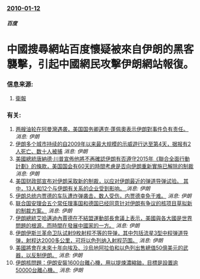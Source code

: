 ### [2010-01-12](/news/2010/01/12/index.md)

##### 百度
#  中國搜尋網站百度懷疑被來自伊朗的黑客襲擊，引起中國網民攻擊伊朗網站報復。




### 信息来源:

1. [衛報](http://www.guardian.co.uk/technology/2010/jan/12/iranian-hackers-chinese-search-engine)

### 有关:

1. [两艘油轮在阿曼灣遇袭，美国国务卿邁克·蓬佩奧表示伊朗對事件负有责任。 ](/zh/news/2019/06/13/两艘油轮在阿曼灣遇袭-美国国务卿邁克-蓬佩奧表示伊朗對事件负有责任.md) _消息: 伊朗_
2. [伊朗多个城市持续的自2009年以来最大规模的示威遊行达至第4天，据报有2人死亡、数十人被捕](/zh/news/2017/12/31/伊朗多个城市持续的自2009年以来最大规模的示威遊行达至第4天-据报有2人死亡-数十人被捕.md) _消息: 伊朗_
3. [美國總統唐納德·川普宣佈他將不再確認伊朗有否遵守2015年《聯合全面行動計劃》的條款，美国国会有60天的時間考慮是否向伊朗重新實施已解除的制裁 ](/zh/news/2017/10/13/美國總統唐納德-川普宣佈他將不再確認伊朗有否遵守2015年-聯合全面行動計劃-的條款-美国国会有60天的時間考慮是否向伊.md) _消息: 伊朗_
4. [美国财政部宣布对伊朗采取新的制裁，以应对伊朗最近的弹道导弹试验。 其中，13人和12个与伊朗有关系的企业受到影响。 ](/zh/news/2017/02/3/美国财政部宣布对伊朗采取新的制裁-以应对伊朗最近的弹道导弹试验-其中-13人和12个与伊朗有关系的企业受到影响.md) _消息: 伊朗_
5. [ 伊朗总统内贾德的车队遭炸弹袭击，数人受伤，内贾德幸免于难。](/zh/news/2010/08/4/伊朗总统内贾德的车队遭炸弹袭击-数人受伤-内贾德幸免于难.md) _消息: 伊朗_
6. [ 联合国安理会五个常任理事国和德国已经同意针对伊朗有争议的核项目草拟新的制裁方案。](/zh/news/2010/04/1/联合国安理会五个常任理事国和德国已经同意针对伊朗有争议的核项目草拟新的制裁方案.md) _消息: 伊朗_
7. [伊朗總統艾哈邁迪內賈德在不結盟運動部長會議上表示，美國與各大國是世界問題的根源，而時間在發展中國家的一方。](/zh/news/2008/07/29/伊朗總統艾哈邁迪內賈德在不結盟運動部長會議上表示-美國與各大國是世界問題的根源-而時間在發展中國家的一方.md) _消息: 伊朗_
8. [伊朗伊斯兰革命卫队试射9枚射程不等的导弹，其中包括流星3型中程弹道导弹，射程达2000多公里，可将以色列纳入射程范围。](/zh/news/2008/07/9/伊朗伊斯兰革命卫队试射9枚射程不等的导弹-其中包括流星3型中程弹道导弹-射程达2000多公里-可将以色列纳入射程范围.md) _消息: 伊朗_
9. [美國將會在未來十年向埃及、沙烏地阿拉伯和以色列出售總值50億美元的武器，以反制伊朗。](/zh/news/2007/07/28/美國將會在未來十年向埃及-沙烏地阿拉伯和以色列出售總值50億美元的武器-以反制伊朗.md) _消息: 伊朗_
10. [伊朗核問題：伊朗安裝1600台離心機，用以提煉濃縮鈾，目標是設置逾50000台離心機。](/zh/news/2007/05/18/伊朗核問題-伊朗安裝1600台離心機-用以提煉濃縮鈾-目標是設置逾50000台離心機.md) _消息: 伊朗_
